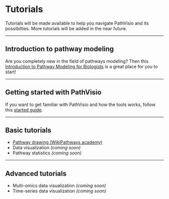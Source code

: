 # Tutorials

Tutorials will be made available to help you navigate PathVisio and its possibilties. More tutorials will be added in the near future. 

---- 

## Introduction to pathway modeling
Are you completely new in the field of pathways modeling? Then this [Introduction to Pathway Modeling for Biologists](https://github.com/gladstone-institutes/Bioinformatics-Workshops/wiki/Introduction-to-Pathway-Modeling) is a great place for you to start!

---- 

## Getting started with PathVisio
If you want to get familiar with PathVisio and how the tools works, follow this [started guide](tutorials/getting-started.md).

---- 

## Basic tutorials

* [Pathway drawing (WikiPathways academy)](http://academy.wikipathways.org/)
* Data visualization *(coming soon)*
* Pathway statistics *(coming soon)*

---- 

## Advanced tutorials

* Multi-omics data visualization *(coming soon)*
* Time-series data visualization *(coming soon)*
